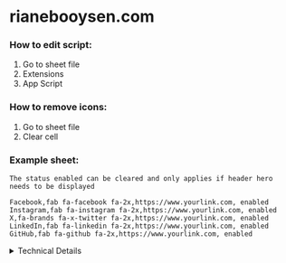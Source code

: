 # rianebooysen.com

### How to edit script:

1. Go to sheet file
2. Extensions
3. App Script

### How to remove icons:

1. Go to sheet file
2. Clear cell

### Example sheet:

```
The status enabled can be cleared and only applies if header hero needs to be displayed
```

```
Facebook,fab fa-facebook fa-2x,https://www.yourlink.com, enabled
Instagram,fab fa-instagram fa-2x,https://www.yourlink.com, enabled
X,fa-brands fa-x-twitter fa-2x,https://www.yourlink.com, enabled
LinkedIn,fab fa-linkedin fa-2x,https://www.yourlink.com, enabled
GitHub,fab fa-github fa-2x,https://www.yourlink.com, enabled
```

<details>
  <summary>Technical Details</summary>
```
function doGet() {
  // Get a reference to the active spreadsheet
  const doc = SpreadsheetApp.getActiveSpreadsheet();
  console.log("Active Spreadsheet:", doc.getName()); // Log the active spreadsheet name

// Get a reference to the sheet named "Social"
const sheet = doc.getSheetByName("Social");
console.log("Sheet object:", sheet); // Log the sheet object itself

// Retrieve values from a range of cells:
// - Starts at cell A1 (column 1, row 1)
// - Includes 10 rows
// - Includes 6 columns
const values = sheet.getRange(1, 1, 10, 6).getDisplayValues();
console.log("Retrieved values:", values); // Log the retrieved 2D array of values

// Transform the 2D array of values into an array of objects:
const result = values.map((s) => ({
name: s[0],
icon: s[1],
link: s[2],
status: s[3],
description: s[4],
iconDescription: s[5],
}));
console.log("Transformed result:", result); // Log the final array of objects

// Create a JSON response containing the transformed data:
return ContentService.createTextOutput(JSON.stringify({data: result})).setMimeType(ContentService.MimeType.JSON);
}

```
More details here: https://developers.google.com/apps-script/guides/web

</details>

<details>
  <summary>Change Log</summary>
  04/04/2024 - Clear data
  03/04/2024 - Dynamically render page title
  10/04/2024 - Update border
</details>
```
